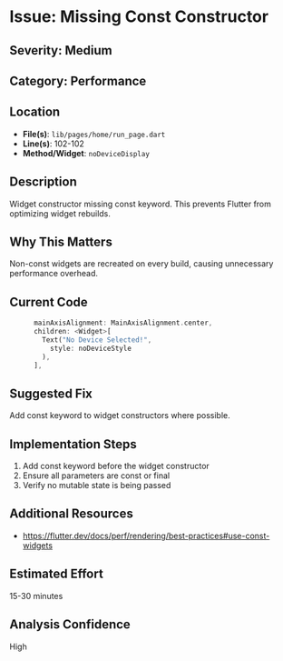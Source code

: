 # Issue: Missing Const Constructor

## Severity: Medium

## Category: Performance

## Location
- **File(s)**: `lib/pages/home/run_page.dart`
- **Line(s)**: 102-102
- **Method/Widget**: `noDeviceDisplay`

## Description
Widget constructor missing const keyword. This prevents Flutter from optimizing widget rebuilds.

## Why This Matters
Non-const widgets are recreated on every build, causing unnecessary performance overhead.

## Current Code
```dart
      mainAxisAlignment: MainAxisAlignment.center,
      children: <Widget>[
        Text("No Device Selected!", 
          style: noDeviceStyle
        ),
      ],
```

## Suggested Fix
Add const keyword to widget constructors where possible.

## Implementation Steps
1. Add const keyword before the widget constructor
2. Ensure all parameters are const or final
3. Verify no mutable state is being passed

## Additional Resources
- https://flutter.dev/docs/perf/rendering/best-practices#use-const-widgets

## Estimated Effort
15-30 minutes

## Analysis Confidence
High
